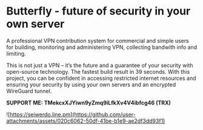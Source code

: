 # Butterfly - future of security in your own server
A professional VPN contribution system for commercial and simple users for building, monitoring and administering VPN, collecting bandwith info and limiting.

This is not just a VPN – it’s the future and a guarantee of your security with open-source technology. The fastest build result in 39 seconds. With this project, you can be confident in accessing restricted internet resources and ensuring your security by using your own servers and an encrypted WireGuard tunnel.

<b>SUPPORT ME: TMekcxXJYiwn9yZmq9iLfkXv4V4ibfcg46 (TRX)</b>

![https://seiwerdo.line.pm](https://github.com/user-attachments/assets/020c6062-50df-41be-b1e9-ae2df3dd93f1)
